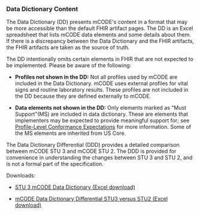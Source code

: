 ### Data Dictionary Content

The Data Dictionary (DD) presents mCODE's content in a format that may be more accessible than the default FHIR artifact pages. The DD is an Excel spreadsheet that lists mCODE data elements and some details about them. If there is a discrepancy between the Data Dictionary and the FHIR artifacts, the FHIR artifacts are taken as the source of truth.

The DD intentionally omits certain elements in FHIR that are not expected to be implemented. Please be aware of the following:

* **Profiles not shown in the DD:** Not all profiles used by mCODE are included in the Data Dictionary. mCODE uses external profiles for vital signs and routine laboratory results. These profiles are not included in the DD because they are defined externally to mCODE.

* **Data elements not shown in the DD:** Only elements marked as "Must Support"(MS) are included in data dictionary. These are elements that implementers may be expected to provide meaningful support for; see [Profile-Level Conformance Expectations](conformance-profiles.html#profile-level-conformance-expectations) for more information. Some of the MS elements are inherited from US Core.

The Data Dictionary Differential (DDD) provides a detailed comparison between mCODE STU 3 and mCODE STU 2. The DDD is provided for convenience in understanding the changes between STU 3 and STU 2, and is not a formal part of the specification.

Downloads:

* [STU 3 mCODE Data Dictionary (Excel download)](data-dictionary/mCODEDataDictionary-STU3.xlsx)

* [mCODE Data Dictionary Differential STU3 versus STU2 (Excel download)](data-dictionary/mCODEDataDictionary-STU3-vs-STU2.xlsx)
